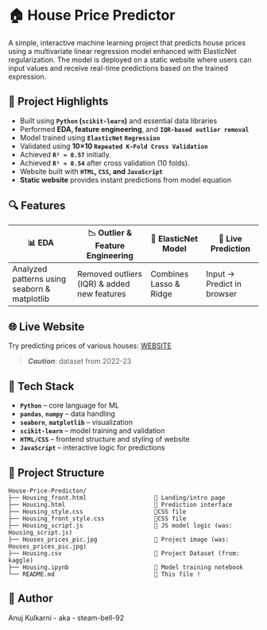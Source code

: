 # 🏠 House Price Predictor

A simple, interactive machine learning project that predicts house prices using a multivariate linear regression model enhanced with ElasticNet regularization. The model is deployed on a static website where users can input values and receive real-time predictions based on the trained expression.

## 📌 Project Highlights

- Built using **`Python` (`scikit-learn`)** and essential data libraries
- Performed **EDA, feature engineering**, and **`IQR-based outlier removal`**
- Model trained using **`ElasticNet` `Regression`**
- Validated using **10×10 `Repeated K-Fold Cross Validation`**
- Achieved **`R² ≈ 0.57`** initially.
- Achieved **`R² ≈ 0.54`** after cross validation (10 folds).
- Website built with **`HTML`, `CSS`, and `JavaScript`**
- **Static website** provides instant predictions from model equation

## 🔍 Features

| 📊 EDA | 📉 Outlier & Feature Engineering | 🧠 ElasticNet Model | 🚀 Live Prediction |
|-------|------------------------------|-------------------|-----------------|
| Analyzed patterns using seaborn & matplotlib | Removed outliers (IQR) & added new features | Combines Lasso & Ridge | Input → Predict in browser |

## 🌐 Live Website
Try predicting prices of various houses: <a href='https://steam-bell-92.github.io/House-Price-Prediction/Housing_front.html'>WEBSITE</a><br>
> ***Caution***: dataset from 2022-23

## 🧰 Tech Stack

- **`Python`** – core language for ML
- **`pandas`**, **`numpy`** – data handling
- **`seaborn`**, **`matplotlib`** – visualization
- **`scikit-learn`** – model training and validation
- **`HTML/CSS`** – frontend structure and styling of website
- **`JavaScript`** – interactive logic for predictions

## 📁 Project Structure

```
House-Price-Predicton/
├── Housing_front.html                   🔹 Landing/intro page
├── Housing.html                         🔹 Prediction interface
├── Housing_style.css                    🔹CSS file 
├── Housing_front_style.css              🔹CSS file
├── Housing_script.js                    🔹 JS model logic (was: Housing_script.js)
├── Houses_prices_pic.jpg                🔹 Project image (was: Houses_prices_pic.jpg) 
├── Housing.csv                          🔹 Project Dataset (from: kaggle)    
├── Housing.ipynb                        🔹 Model training notebook
└── README.md                            🔹 This file !
```

## 👤 Author
Anuj Kulkarni - aka - steam-bell-92
